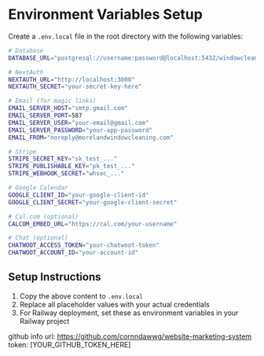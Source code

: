 # Environment Variables Setup

Create a `.env.local` file in the root directory with the following variables:

```bash
# Database
DATABASE_URL="postgresql://username:password@localhost:5432/windowcleaning"

# NextAuth
NEXTAUTH_URL="http://localhost:3000"
NEXTAUTH_SECRET="your-secret-key-here"

# Email (for magic links)
EMAIL_SERVER_HOST="smtp.gmail.com"
EMAIL_SERVER_PORT=587
EMAIL_SERVER_USER="your-email@gmail.com"
EMAIL_SERVER_PASSWORD="your-app-password"
EMAIL_FROM="noreply@morelandwindowcleaning.com"

# Stripe
STRIPE_SECRET_KEY="sk_test_..."
STRIPE_PUBLISHABLE_KEY="pk_test_..."
STRIPE_WEBHOOK_SECRET="whsec_..."

# Google Calendar
GOOGLE_CLIENT_ID="your-google-client-id"
GOOGLE_CLIENT_SECRET="your-google-client-secret"

# Cal.com (optional)
CALCOM_EMBED_URL="https://cal.com/your-username"

# Chat (optional)
CHATWOOT_ACCESS_TOKEN="your-chatwoot-token"
CHATWOOT_ACCOUNT_ID="your-account-id"
```

## Setup Instructions

1. Copy the above content to `.env.local`
2. Replace all placeholder values with your actual credentials
3. For Railway deployment, set these as environment variables in your Railway project

github info
url: https://github.com/cornndawwg/website-marketing-system
token: [YOUR_GITHUB_TOKEN_HERE]